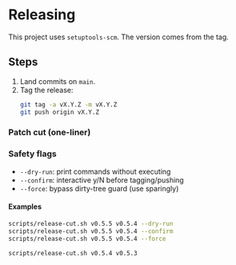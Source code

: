 # Releasing

This project uses `setuptools-scm`. The version comes from the tag.

## Steps
1. Land commits on `main`.
2. Tag the release:
   ```bash
   git tag -a vX.Y.Z -m vX.Y.Z
   git push origin vX.Y.Z

### Patch cut (one-liner)

### Safety flags

- `--dry-run`: print commands without executing
- `--confirm`: interactive y/N before tagging/pushing
- `--force`: bypass dirty-tree guard (use sparingly)

#### Examples
```bash
scripts/release-cut.sh v0.5.5 v0.5.4 --dry-run
scripts/release-cut.sh v0.5.5 v0.5.4 --confirm
scripts/release-cut.sh v0.5.5 v0.5.4 --force
```

```bash
scripts/release-cut.sh v0.5.4 v0.5.3
```
